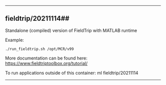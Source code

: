 
----------------------------------
## fieldtrip/20211114##
Standalone (compiled) version of FieldTrip with MATLAB runtime

Example:
```
./run_fieldtrip.sh /opt/MCR/v99
```

More documentation can be found here: https://www.fieldtriptoolbox.org/tutorial/

To run applications outside of this container: ml fieldtrip/20211114

----------------------------------
